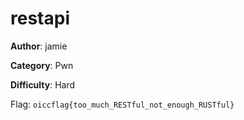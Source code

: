 # restapi

**Author**: jamie

**Category**: Pwn

**Difficulty**: Hard

Flag: `oiccflag{too_much_RESTful_not_enough_RUSTful}`
